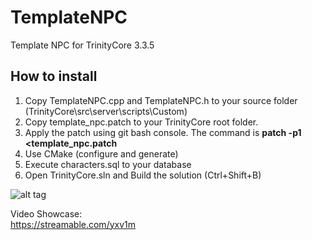 # TemplateNPC
Template NPC for TrinityCore 3.3.5  

  
## How to install  
1. Copy TemplateNPC.cpp and TemplateNPC.h to your source folder (TrinityCore\src\server\scripts\Custom)  
2. Copy template_npc.patch to your TrinityCore root folder.
3. Apply the patch using git bash console. The command is 
    **patch -p1 <template_npc.patch**  
4. Use CMake (configure and generate)  
5. Execute characters.sql to your database  
6. Open TrinityCore.sln and Build the solution (Ctrl+Shift+B)  
  
  
![alt tag](https://image.ibb.co/nGfeYn/template_Npc.png)  
  
Video Showcase:  
https://streamable.com/yxv1m
